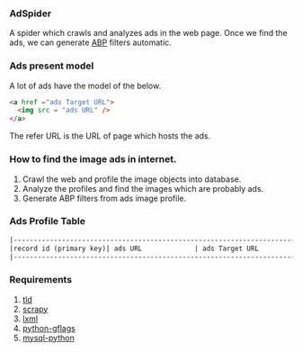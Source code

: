 ### AdSpider
A spider which crawls and analyzes ads in the web page. Once we find the ads,
we can generate [ABP](https://adblockplus.org/) filters automatic.

### Ads present model
A lot of ads have the model of the below.
```html
<a href ="ads Target URL">
  <img src = "ads URL" />
</a>
```
The refer URL is the URL of page which hosts the ads.

### How to find the image ads in internet.
1. Crawl the web and profile the image objects into database.
2. Analyze the profiles and find the images which are probably ads.
3. Generate ABP filters  from ads image profile.

### Ads Profile Table
```html
|----------------------------------------------------------------------------------------------------|         
|record id (primary key)| ads URL             | ads Target URL         | refer URL                   |         
|----------------------------------------------------------------------------------------------------|         
```

### Requirements
1. [tld](https://pypi.python.org/pypi/tld)
2. [scrapy](https://github.com/scrapy/scrapy)
3. [lxml](http://lxml.de/)
4. [python-gflags]()
5. [mysql-python]()

